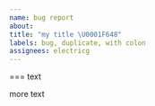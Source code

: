 ```yaml
---
name: bug report
about: 
title: "my title \U0001F648"
labels: bug, duplicate, with colon
assignees: electricg
---
```








===
text

more text
